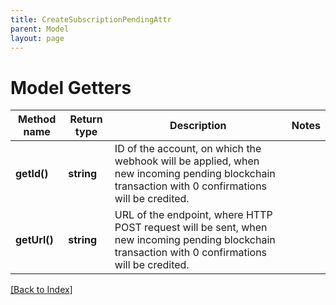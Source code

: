 ```yaml
---
title: CreateSubscriptionPendingAttr
parent: Model
layout: page
---
```


# Model Getters

Method name | Return type | Description | Notes
------------ | ------------- | ------------- | -------------
**getId()** | **string** | ID of the account, on which the webhook will be applied, when new incoming pending blockchain transaction with 0 confirmations will be credited. |
**getUrl()** | **string** | URL of the endpoint, where HTTP POST request will be sent, when new incoming pending blockchain transaction with 0 confirmations will be credited. |

[[Back to Index]](../index.md)
